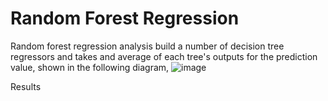# Random Forest Regression 

Random forest regression analysis build a number of decision tree regressors and takes and average of each tree's outputs for the prediction value, shown in the following diagram, ![image](https://user-images.githubusercontent.com/104601435/175798891-57e53611-4c68-42c6-9897-338b7254211f.png)


Results
